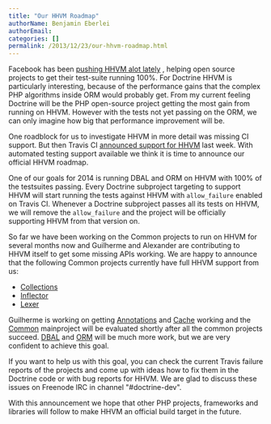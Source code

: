 ```yaml
---
title: "Our HHVM Roadmap"
authorName: Benjamin Eberlei
authorEmail:
categories: []
permalink: /2013/12/23/our-hhvm-roadmap.html
---
```

Facebook has been [pushing HHVM alot
lately](https://hhvm.com/blog/2813/we-are-the-98-5-and-the-16) ,
helping open source projects to get their test-suite running 100%. For
Doctrine HHVM is particularly interesting, because of the performance
gains that the complex PHP algorithms inside ORM would probably get.
From my current feeling Doctrine will be the PHP open-source project
getting the most gain from running on HHVM. However with the tests not
yet passing on the ORM, we can only imagine how big that performance
improvement will be.

One roadblock for us to investigate HHVM in more detail was missing CI
support. But then Travis CI [announced support for
HHVM](https://blog.travis-ci.com/2013-12-16-test-php-code-with-the-hiphop-vm)
last week. With automated testing support available we think it is time
to announce our official HHVM roadmap.

One of our goals for 2014 is running DBAL and ORM on HHVM with 100% of
the testsuites passing. Every Doctrine subproject targeting to support
HHVM will start running the tests against HHVM with `allow_failure`
enabled on Travis CI. Whenever a Doctrine subproject passes all its
tests on HHVM, we will remove the `allow_failure` and the project will
be officially supporting HHVM from that version on.

So far we have been working on the Common projects to run on HHVM for
several months now and Guilherme and Alexander are contributing to HHVM
itself to get some missing APIs working. We are happy to announce that
the following Common projects currently have full HHVM support from us:

-   [Collections](https://travis-ci.org/doctrine/collections)
-   [Inflector](https://travis-ci.org/doctrine/inflector)
-   [Lexer](https://travis-ci.org/doctrine/lexer)

Guilherme is working on getting
[Annotations](https://travis-ci.org/doctrine/annotations) and
[Cache](https://travis-ci.org/doctrine/cache) working and the
[Common](https://travis-ci.org/doctrine/common) mainproject will be
evaluated shortly after all the common projects succeed.
[DBAL](https://travis-ci.org/doctrine/dbal) and
[ORM](https://travis-ci.org/doctrine/orm) will be much more work,
but we are very confident to achieve this goal.

If you want to help us with this goal, you can check the current Travis
failure reports of the projects and come up with ideas how to fix them
in the Doctrine code or with bug reports for HHVM. We are glad to
discuss these issues on Freenode IRC in channel "\#doctrine-dev".

With this announcement we hope that other PHP projects, frameworks and
libraries will follow to make HHVM an official build target in the
future.
